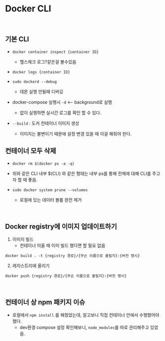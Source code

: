 # Docker CLI

<br>

## 기본 CLI

* `docker container inspect {container ID}`
  * 헬스체크 로그?같은걸 볼수있음

* `docker logs {container ID}`

* `sudo dockerd --debug`
  * 데몬 실행 안될때 디버깅

* docker-compose 실행시 `-d` <-- background로 실행
  * 없이 실행하면 실시간 로그를 확인 할 수 있다.

* `--build` : 도커 컨테이너 이미지 생성
  * 이미지는 불변이기 때문에 설정 변경 있을 때 이걸 해줘야 한다.



## 컨테이너 모두 삭제

*  `docker rm $(docker ps -a -q)`
  * 위와 같은 CLI 내부 $(CLI) 와 같은 형태는 내부 ps를 통해 전체에 대해 CLI를 주고자 할 때 좋음.

* `sudo docker system prune --volumes`
  * 로컬에 있는 데이터 볼륨 완전 제거

<br>

## Docker registry에 이미지 업데이트하기

1. 이미지 빌드
   * 컨테이너 띄울 때 이미 빌드 했다면 할 필요 없음

```
docker build . -t {registry 경로}/{무슨 이름으로 올릴지}:{버전 명시}
```

2. 레지스트리에 올리기

```
docker push {registry 경로}/{무슨 이름으로 올릴지}:{버전 명시}
```

<br>

## 컨테이너 상 npm 패키지 이슈

* 로컬에서 `npm install` 를 해줬었는데, 알고보니 직접 컨테이너 안에서 수행했어야 했다.
  * dev환경 compose 설정 확인해보니, `node_modules`를 따로 관리해주고 있었음.